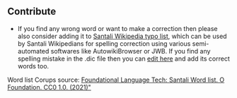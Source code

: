 ## Contribute ##
* If you find any wrong word or want to make a correction then please also consider adding it to [Santali Wikipedia typo list](https://sat.wikipedia.org/wiki/ᱣᱤᱠᱤᱯᱤᱰᱤᱭᱟ:AutoWikiBrowser/Typos), which can be used by Santali Wikipedians for spelling correction using various semi-automated softwares like AutowikiBrowser or JWB. If you find any spelling mistake in the .dic file then you can [edit here](https://sat.wikipedia.org/wiki/ᱣᱤᱠᱤᱯᱤᱰᱤᱭᱟ:AutoWikiBrowser/Typos) and add its correct words too.

Word list Corups source: [Foundational Language Tech: Santali Word list. O Foundation. CC0 1.0. (2021)"](https://github.com/ofdn/Before-AI)
